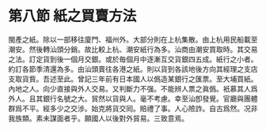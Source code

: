 # 第八節    紙之買賣方法

閩產之紙。除以一部移往廈門、福州外。大部分則在上杭集散。由上杭用民船載至潮安。然後轉汕頭分銷。故比較上杭、潮安紙行為多。汕商由潮安買取時。其交易之法。訂定貨到後一個月交銀。或於毎個月中逐漸互交貨銀四五成。紙行之小者。約訂各節季清還為多。由汕頭賣往各港之紙。則以貨到各該地後方向其經理之支店支取貨貲。吾述至此。曾記三年前有日本國人以僞造某銀行之匯票。至大埔買紙。內地之人。向少直接與外人交易。又判斷力不强。不能辨人票之眞僞。衹慕其人爲外人。且其銀行名號之大。貿然以貨與人。毫不考慮。幸至汕卽發覺。官廳與團體群爲不平。經多少之交涉。始克將貨交囘。賠禮了事。人心險詐。自古爲然。况非我族類。素未謀面者乎。願國人以後對外貿易。三致意焉。

